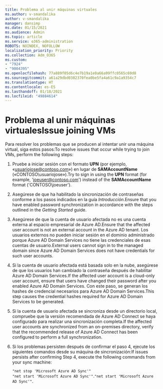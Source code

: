 ```yaml
---
title: Problema al unir máquinas virtuales
ms.author: v-smandalika
author: v-smandalika
manager: dansimp
ms.date: 01/15/2021
ms.audience: Admin
ms.topic: article
ms.service: o365-administration
ROBOTS: NOINDEX, NOFOLLOW
localization_priority: Priority
ms.collection: Adm_O365
ms.custom:
- "7924"
- "9004395"
ms.openlocfilehash: 77a889f05d6c4e7b19a1e0a66a99ffc0565c69d8
ms.sourcegitcommit: a61a29dbd0382370fea0be5fa4a61c9a1a9354c7
ms.translationtype: HT
ms.contentlocale: es-ES
ms.lasthandoff: 01/18/2021
ms.locfileid: "49884614"
---
```

# <a name="issue-joining-vms"></a><span data-ttu-id="8a967-102">Problema al unir máquinas virtuales</span><span class="sxs-lookup"><span data-stu-id="8a967-102">Issue joining VMs</span></span>

<span data-ttu-id="8a967-103">Para resolver los problemas que se producen al intentar unir una máquina virtual, siga estos pasos:</span><span class="sxs-lookup"><span data-stu-id="8a967-103">To resolve issues that occur while trying to join VMs, perform the following steps:</span></span>

1. <span data-ttu-id="8a967-104">Pruebe a iniciar sesión con el formato **UPN** (por ejemplo, «usuariojose@contoso.com») en lugar de **SAMAccountName** («CONTOSO\usuariojose»).</span><span class="sxs-lookup"><span data-stu-id="8a967-104">Try to sign in using the **UPN** format (for example, 'joeuser@contoso.com') instead of the **SAMAccountName** format ('CONTOSO\joeuser').</span></span>
2. <span data-ttu-id="8a967-105">Asegúrese de que ha habilitado la sincronización de contraseñas conforme a los pasos indicados en la guía *Introducción*.</span><span class="sxs-lookup"><span data-stu-id="8a967-105">Ensure that you have enabled password synchronization in accordance with the steps outlined in the *Getting Started* guide.</span></span>
3. <span data-ttu-id="8a967-106">Asegúrese de que la cuenta de usuario afectada no es una cuenta externa al espacio empresarial de Azure AD.</span><span class="sxs-lookup"><span data-stu-id="8a967-106">Ensure that the affected user account is not an external account in the Azure AD tenant.</span></span> <span data-ttu-id="8a967-107">Los usuarios externos no pueden iniciar sesión en el dominio administrado porque Azure AD Domain Services no tiene las credenciales de esas cuentas de usuario.</span><span class="sxs-lookup"><span data-stu-id="8a967-107">External users cannot sign in to the managed domain since Azure AD Domain Services does not have credentials for such user accounts.</span></span>
4. <span data-ttu-id="8a967-108">Si la cuenta de usuario afectada está basada solo en la nube, asegúrese de que los usuarios han cambiado la contraseña después de habilitar Azure AD Domain Services.</span><span class="sxs-lookup"><span data-stu-id="8a967-108">If the affected user account is a cloud-only user account, ensure that users have changed their password after you enabled Azure AD Domain Services.</span></span> <span data-ttu-id="8a967-109">Con este paso, se generan los hashes de credencial necesarios para Azure AD Domain Services.</span><span class="sxs-lookup"><span data-stu-id="8a967-109">This step causes the credential hashes required for Azure AD Domain Services to be generated.</span></span>
5. <span data-ttu-id="8a967-110">Si la cuenta de usuario afectada se sincroniza desde un directorio local, compruebe que la versión recomendada de Azure AD Connect se haya configurado para realizar una sincronización completa.</span><span class="sxs-lookup"><span data-stu-id="8a967-110">If the affected user accounts are synchronized from an on-premises directory, verify that the recommended release of Azure AD Connect has been configured to perform a full synchronization.</span></span>
6. <span data-ttu-id="8a967-111">Si los problemas persisten después de confirmar el paso 4, ejecute los siguientes comandos desde su máquina de sincronización:</span><span class="sxs-lookup"><span data-stu-id="8a967-111">If issues persists after confirming Step 4, execute the following commands from your sync machine:</span></span>
 
     `"net stop 'Microsoft Azure AD Sync'"`  
     <span data-ttu-id="8a967-112">`"net start 'Microsoft Azure AD Sync'"`.</span><span class="sxs-lookup"><span data-stu-id="8a967-112">`"net start 'Microsoft Azure AD Sync'"`.</span></span>